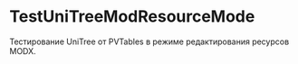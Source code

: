 # TestUniTreeModResourceMode
Тестирование UniTree от PVTables в режиме редактирования ресурсов MODX.